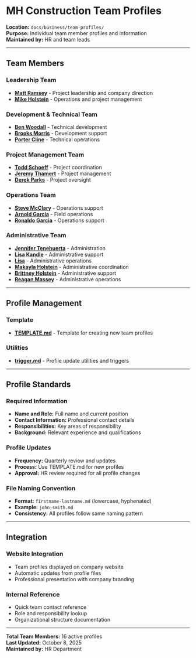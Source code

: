 # MH Construction Team Profiles

**Location:** `docs/business/team-profiles/`  
**Purpose:** Individual team member profiles and information  
**Maintained by:** HR and team leads

---

## Team Members

### Leadership Team
- **[Matt Ramsey](./matt-ramsey.md)** - Project leadership and company direction
- **[Mike Holstein](./mike-holstein.md)** - Operations and project management

### Development & Technical Team
- **[Ben Woodall](./ben-woodall.md)** - Technical development
- **[Brooks Morris](./brooks-morris.md)** - Development support
- **[Porter Cline](./porter-cline.md)** - Technical operations

### Project Management Team
- **[Todd Schoeff](./todd-schoeff.md)** - Project coordination
- **[Jeremy Thamert](./jeremy-thamert.md)** - Project management
- **[Derek Parks](./derek-parks.md)** - Project oversight

### Operations Team
- **[Steve McClary](./steve-mcclary.md)** - Operations support
- **[Arnold Garcia](./arnold-garcia.md)** - Field operations
- **[Ronaldo Garcia](./ronaldo-garcia.md)** - Operations support

### Administrative Team
- **[Jennifer Tenehuerta](./jennifer-tenehuerta.md)** - Administration
- **[Lisa Kandle](./lisa-kandle.md)** - Administrative support
- **[Lisa](./lisa.md)** - Administrative operations
- **[Makayla Holstein](./makayla-holstein.md)** - Administrative coordination
- **[Brittney Holstein](./brittney-holstein.md)** - Administrative support
- **[Reagan Massey](./reagan-massey.md)** - Administrative operations

---

## Profile Management

### Template
- **[TEMPLATE.md](./TEMPLATE.md)** - Template for creating new team profiles

### Utilities
- **[trigger.md](./trigger.md)** - Profile update utilities and triggers

---

## Profile Standards

### Required Information
- **Name and Role:** Full name and current position
- **Contact Information:** Professional contact details
- **Responsibilities:** Key areas of responsibility
- **Background:** Relevant experience and qualifications

### Profile Updates
- **Frequency:** Quarterly review and updates
- **Process:** Use TEMPLATE.md for new profiles
- **Approval:** HR review required for all profile changes

### File Naming Convention
- **Format:** `firstname-lastname.md` (lowercase, hyphenated)
- **Example:** `john-smith.md`
- **Consistency:** All profiles follow same naming pattern

---

## Integration

### Website Integration
- Team profiles displayed on company website
- Automatic updates from profile files
- Professional presentation with company branding

### Internal Reference
- Quick team contact reference
- Role and responsibility lookup
- Organizational structure documentation

---

**Total Team Members:** 16 active profiles  
**Last Updated:** October 8, 2025  
**Maintained by:** HR Department
